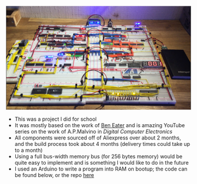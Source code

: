 <img src="../Images/sap1Finished.png" alt=" " width=""/>

- This was a project I did for school
- It was mostly based on the work of [Ben Eater](eater.net) and is amazing YouTube series on the work of A.P.Malvino in _Digital Computer Electronics_
- All components were sourced off of Aliexpress over about 2 months, and the build process took about 4 months (delivery times could take up to a month)
- Using a full bus-width memory bus (for 256 bytes memory) would be quite easy to implement and is something I would like to do in the future
- I used an Arduino to write a program into RAM on bootup; the code can be found below, or the repo [here](https://github.com/0x416c6578/sap1-programmer)
